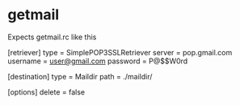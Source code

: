 # getmail

Expects getmail.rc like this

[retriever]
type = SimplePOP3SSLRetriever
server = pop.gmail.com
username = user@gmail.com
password = P@$$W0rd

[destination]
type = Maildir
path = ./maildir/

[options]
delete = false